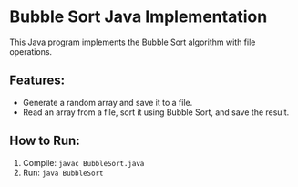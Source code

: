 # Bubble Sort Java Implementation
This Java program implements the Bubble Sort algorithm with file operations.

## Features:
- Generate a random array and save it to a file.
- Read an array from a file, sort it using Bubble Sort, and save the result.

## How to Run:
1. Compile: `javac BubbleSort.java`
2. Run: `java BubbleSort`
